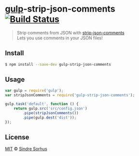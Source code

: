 # [gulp](http://gulpjs.com)-strip-json-comments [![Build Status](https://travis-ci.org/sindresorhus/gulp-strip-json-comments.svg?branch=master)](https://travis-ci.org/sindresorhus/gulp-strip-json-comments)

> Strip comments from JSON with [strip-json-comments](https://github.com/sindresorhus/strip-json-comments)  
> Lets you use comments in your JSON files!


## Install

```bash
$ npm install --save-dev gulp-strip-json-comments
```


## Usage

```js
var gulp = require('gulp');
var stripJsonComments = require('gulp-strip-json-comments');

gulp.task('default', function () {
	return gulp.src('src/config.json')
		.pipe(stripJsonComments())
		.pipe(gulp.dest('dist'));
});
```


## License

[MIT](http://opensource.org/licenses/MIT) © [Sindre Sorhus](http://sindresorhus.com)
